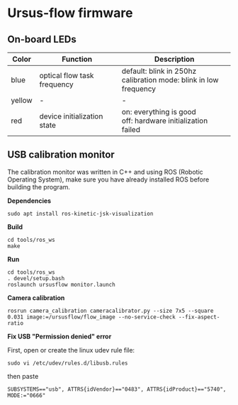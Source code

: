 # Ursus-flow firmware

## On-board LEDs

| Color  | Function                    | Description                                                                                                                                                         |
|--------|-----------------------------|---------------------------------------------------------------------------------------------------------------------------------------------------------------------|
| blue   | optical flow task frequency | default: blink in 250hz<br />calibration mode: blink in low frequency |
| yellow | -                           | -                                                                                                                                                                   |
| red    | device initialization state | on: everything is good<br />off: hardware initialization failed                                                                                                       |

## USB calibration monitor

The calibration monitor was written in C++ and using ROS (Robotic Operating System),
make sure you have already installed ROS before building the program.

**Dependencies**

```
sudo apt install ros-kinetic-jsk-visualization
```

**Build**

```
cd tools/ros_ws
make
```

**Run**

```
cd tools/ros_ws
. devel/setup.bash
roslaunch ursusflow monitor.launch
```

**Camera calibration**

```
rosrun camera_calibration cameracalibrator.py --size 7x5 --square 0.031 image:=/ursusflow/flow_image --no-service-check --fix-aspect-ratio
```

**Fix USB "Permission denied" error**

First, open or create the linux udev rule file:

```
sudo vi /etc/udev/rules.d/libusb.rules
```

then paste

```
SUBSYSTEMS=="usb", ATTRS{idVendor}=="0483", ATTRS{idProduct}=="5740", MODE:="0666"

```
